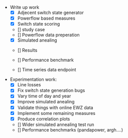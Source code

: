 - Write up work
    - [x] Adjecent switch state generator
    - [x] Powerflow based measures
    - [x] Switch state scoring
    - [] study case
    - [] Powerflow data preperation
    - [x] Simulated anealing

    - [] Results

    - [] Performance benchmark
    - [] Time series data endpoint
- Experimentation work:
    - [x] Line losses
    - [x] Fix switch state generation bugs
    - [x] Vary time of day and year
    - [x] Improve simulated anealing
    - [x] Validate things with online EWZ data
    - [x] Implement some remaining measures
    - [x] Produce correlation plots
    - [] Wider simulated annealing test run
    - [] Performance benchmarks (pandapower, argh....)